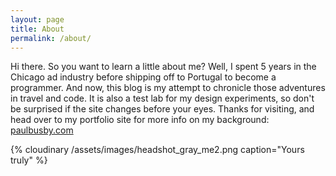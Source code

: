 ```yaml
---
layout: page
title: About
permalink: /about/
---
```


Hi there. So you want to learn a little about me? Well, I spent 5 years in the Chicago ad industry before shipping off to Portugal to become a programmer. And now, this blog is my attempt to chronicle those adventures in travel and code. It is also a test lab for my design experiments, so don't be surprised if the site changes before your eyes. Thanks for visiting, and head over to my portfolio site for more info on my background: [paulbusby.com](https://paulbusby.herokuapp.com)

{% cloudinary /assets/images/headshot_gray_me2.png caption="Yours truly" %}

